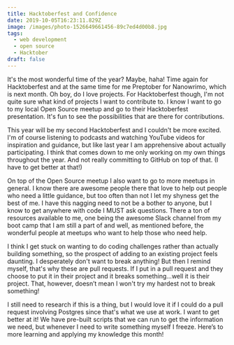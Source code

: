 ```yaml
---
title: Hacktoberfest and Confidence
date: 2019-10-05T16:23:11.829Z
image: /images/photo-1526649661456-89c7ed4d00b8.jpg
tags:
  - web development
  - open source
  - Hacktober
draft: false
---
```

It's the most wonderful time of the year? Maybe, haha! Time again for Hacktoberfest and at the same time for me Preptober for Nanowrimo, which is next month. Oh boy, do I love projects. For Hacktoberfest though, I'm not quite sure what kind of projects I want to contribute to. I know I want to go to my local Open Source meetup and go to their Hacktoberfest presentation. It's fun to see the possibilities that are there for contributions. 

This year will be my second Hacktoberfest and I couldn't be more excited. I'm of course listening to podcasts and watching YouTube videos for inspiration and guidance, but like last year I am apprehensive about actually participating. I think that comes down to me only working on my own things throughout the year. And not really committing to GitHub on top of that. (I have to get better at that!)

On top of the Open Source meetup I also want to go to more meetups in general. I know there are awesome people there that love to help out people who need a little guidance, but too often than not I let my shyness get the best of me. I have this nagging need to not be a bother to anyone, but I know to get anywhere with code I MUST ask questions. There a ton of resources available to me, one being the awesome Slack channel from my boot camp that I am still a part of and well, as mentioned before, the wonderful people at meetups who want to help those who need help. 

I think I get stuck on wanting to do coding challenges rather than actually building something, so the prospect of adding to an existing project feels daunting. I desperately don't want to break anything! But then I remind myself, that's why these are pull requests. If I put in a pull request and they choose to put it in their project and it breaks something...well it is their project. That, however, doesn’t mean I won't try my hardest not to break something!

I still need to research if this is a thing, but I would love it if I could do a pull request involving Postgres since that's what we use at work. I want to get better at it! We have pre-built scripts that we can run to get the information we need, but whenever I need to write something myself I freeze. Here’s to more learning and applying my knowledge this month!
